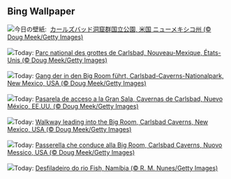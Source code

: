 ## Bing Wallpaper
![](https://www.bing.com/th?id=OHR.CarlsbadNP_JA-JP0802484908_UHD.jpg&w=1000)今日の壁紙: &nbsp;[カールズバッド洞窟群国立公園, 米国 ニューメキシコ州 (© Doug Meek/Getty Images)](https://www.bing.com/th?id=OHR.CarlsbadNP_JA-JP0802484908_UHD.jpg)
<br><br/>
![](https://www.bing.com/th?id=OHR.CarlsbadNP_FR-FR1644664306_UHD.jpg&w=1000)Today: [Parc national des grottes de Carlsbad, Nouveau-Mexique, États-Unis (© Doug Meek/Getty Images)](https://www.bing.com/th?id=OHR.CarlsbadNP_FR-FR1644664306_UHD.jpg)
<br><br/>
![](https://www.bing.com/th?id=OHR.CarlsbadNP_DE-DE9906842955_UHD.jpg&w=1000)Today: [Gang der in den Big Room führt, Carlsbad-Caverns-Nationalpark, New Mexico, USA (© Doug Meek/Getty Images)](https://www.bing.com/th?id=OHR.CarlsbadNP_DE-DE9906842955_UHD.jpg)
<br><br/>
![](https://www.bing.com/th?id=OHR.CarlsbadNP_ES-ES0756476646_UHD.jpg&w=1000)Today: [Pasarela de acceso a la Gran Sala, Cavernas de Carlsbad, Nuevo México, EE.UU. (© Doug Meek/Getty Images)](https://www.bing.com/th?id=OHR.CarlsbadNP_ES-ES0756476646_UHD.jpg)
<br><br/>
![](https://www.bing.com/th?id=OHR.CarlsbadNP_EN-GB5824134206_UHD.jpg&w=1000)Today: [Walkway leading into the Big Room, Carlsbad Caverns, New Mexico, USA (© Doug Meek/Getty Images)](https://www.bing.com/th?id=OHR.CarlsbadNP_EN-GB5824134206_UHD.jpg)
<br><br/>
![](https://www.bing.com/th?id=OHR.CarlsbadNP_IT-IT7707347019_UHD.jpg&w=1000)Today: [Passerella che conduce alla Big Room, Carlsbad Caverns, Nuovo Messico, USA (© Doug Meek/Getty Images)](https://www.bing.com/th?id=OHR.CarlsbadNP_IT-IT7707347019_UHD.jpg)
<br><br/>
![](https://www.bing.com/th?id=OHR.NamibiaCanyon_PT-BR7314875835_UHD.jpg&w=1000)Today: [Desfiladeiro do rio Fish, Namíbia (© R. M. Nunes/Getty Images)](https://www.bing.com/th?id=OHR.NamibiaCanyon_PT-BR7314875835_UHD.jpg)
<br><br/>
